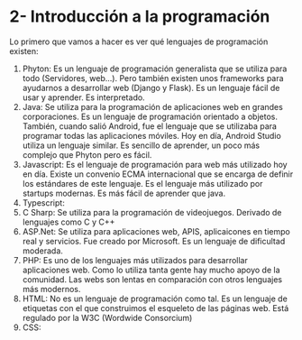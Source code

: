 # 2- Introducción a la programación
Lo primero que vamos a hacer es ver qué lenguajes de programación existen: 

1. Phyton: Es un lenguaje de programación generalista que se utiliza para todo (Servidores, web...). Pero también existen unos frameworks para ayudarnos a desarrollar web (Django y Flask). Es un lenguaje fácil de usar y aprender. Es interpretado. 
2. Java: Se utiliza para la programación de aplicaciones web en grandes corporaciones. Es un lenguaje de programación orientado a objetos. También, cuando salió Android, fue el lenguaje que se utilizaba para programar todas las aplicaciones móviles. Hoy en día, Android Studio utiliza un lenguaje similar. Es sencillo de aprender, un poco más complejo que Phyton pero es fácil. 
3. Javascript: Es el lenguaje de programación para web más utilizado hoy en día. Existe un convenio ECMA internacional que se encarga de definir los estándares de este lenguaje. Es el lenguaje más utilizado por startups modernas. Es más fácil de aprender que java. 
4. Typescript: 
5. C Sharp: Se utiliza para la programación de videojuegos. Derivado de lenguajes como C y C++ 
6. ASP.Net: Se utiliza para aplicaciones web, APIS, aplicaicones en tiempo real y servicios. Fue creado por Microsoft. Es un lenguaje de dificultad moderada. 
7. PHP: Es uno de los lenguajes más utilizados para desarrollar aplicaciones web. Como lo utiliza tanta gente hay mucho apoyo de la comunidad. Las webs son lentas en comparación con otros lenguajes más modernos. 
8. HTML: No es un lenguaje de programación como tal. Es un lenguaje de etiquetas con el que construimos el esqueleto de las páginas web. Está regulado por la W3C (Wordwide Consorcium)
9. CSS: 